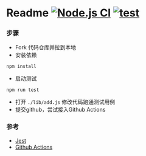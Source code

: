 # Readme [![Node.js CI](https://github.com/chris-wang/exercise2/actions/workflows/node.js.yml/badge.svg)](https://github.com/FE-star/exercise2/actions/workflows/node.js.yml) [![test](https://camo.githubusercontent.com/0079935d981dc004c67325ca431420ffe9c2920022f771de134c1afd74ab2aef/68747470733a2f2f696d672e736869656c64732e696f2f62616467652f2545322539412541312d54616b652532307468652532304368616c6c656e676528506173736564253230756e69742532307465737473292d3133383966643f6c6162656c436f6c6f723d313338396664)](https://stackblitz.com/edit/node-elynar?file=test/test.spec.js&view=editor)

### 步骤

* Fork 代码仓库并拉到本地
* 安装依赖

```
npm install
```
* 启动测试

```
npm run test
```

* 打开 `./lib/add.js` 修改代码跑通测试用例 
* 提交github，尝试接入Github Actions

### 参考

* [Jest](https://jestjs.io/zh-Hans/)
* [Github Actions](https://docs.github.com/cn/actions)
